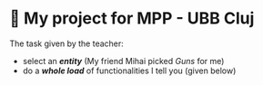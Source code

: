 # 🚀 My project for MPP - UBB Cluj

The task given by the teacher:
- select an ***entity*** (My friend Mihai picked *Guns* for me)
- do a ***whole load*** of functionalities I tell you (given below)

